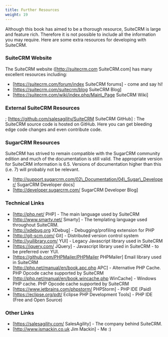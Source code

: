 ```yaml
---
title: Further Resources
weight: 19
---
```


Although this book has aimed to be a thorough resource, SuiteCRM is
large and feature rich. Therefore it is not possible to include all the
information you may require. Here are some extra resources for
developing with SuiteCRM.

### SuiteCRM Website

The SuiteCRM website (\[http://suitecrm.com SuiteCRM.com\] has many
excellent resources including:

-   \[https://suitecrm.com/forum/index SuiteCRM forums\] - come and say
    hi!
-   \[https://suitecrm.com/suitecrm/blog SuiteCRM Blog\]
-   \[https://suitecrm.com/wiki/index.php/Main\_Page SuiteCRM Wiki\]

### External SuiteCRM Resources

; \[https://github.com/salesagility/SuiteCRM SuiteCRM GitHub\]
:   The SuiteCRM source code is hosted on GitHub. Here you can get
    bleeding edge code changes and even contribute code.

### SugarCRM Resources

SuiteCRM has strived to remain compatible with the SugarCRM community
edition and much of the documentation is still valid. The appropriate
version for SuiteCRM information is 6.5. Versions of documentation
higher than this (i.e. 7) will probably not be relevant.

-   \[http://support.sugarcrm.com/02\_Documentation/04\_Sugar\_Developer/
    SugarCRM Developer docs\]
-   \[http://developer.sugarcrm.com/ SugarCRM Developer Blog\]

### Technical Links

-   \[http://php.net/ PHP\] - The main language used by SuiteCRM
-   \[http://www.smarty.net/ Smarty\] - The templating language used
    throughout SuiteCRM.
-   \[http://xdebug.org XDebug\] - Debugging/profiling extension for PHP
-   \[http://git-scm.com/ Git\] - Distributed version control system
-   \[http://yuilibrary.com/ YUI\] - Legacy Javascript library used in
    SuiteCRM
-   \[https://jquery.com/ JQuery\] - Javascript library used in
    SuiteCRM - to be preferred over YUI.
-   \[https://github.com/PHPMailer/PHPMailer PHPMailer\] Email library
    used in SuiteCRM
-   \[http://php.net/manual/en/book.apc.php APC\] - Alternative PHP
    Cache. PHP Opcode cache supported by SuiteCRM
-   \[http://php.net/manual/en/book.wincache.php WinCache\] - Windows
    PHP cache. PHP Opcode cache supported by SuiteCRM
-   \[https://www.jetbrains.com/phpstorm/ PHPStorm\] - PHP IDE (Paid)
-   \[https://eclipse.org/pdt/ Eclipse PHP Development Tools\] - PHP IDE
    (Free and Open Source)

### Other Links

-   \[https://salesagility.com/ SalesAgility\] - The company behind
    SuiteCRM.
-   \[http://www.jsmackin.co.uk Jim Mackin\] - Me :)

</div>
